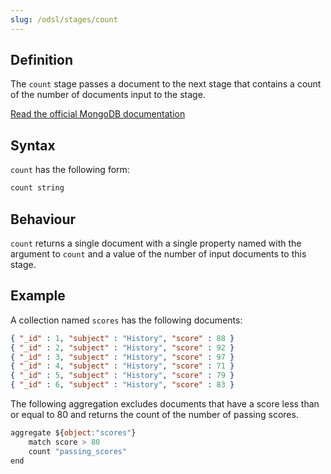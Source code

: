 ```yaml
---
slug: /odsl/stages/count
---
```

## Definition
The ```count``` stage passes a document to the next stage that contains a count of the number of documents input to the stage.

[Read the official MongoDB documentation](https://www.mongodb.com/docs/manual/reference/operator/aggregation/count/)

## Syntax
```count``` has the following form:

```js
count string
```

## Behaviour
```count``` returns a single document with a single property named with the argument to ```count``` and a value of the number of input documents to this stage.  

## Example

A collection named ```scores``` has the following documents:

```json
{ "_id" : 1, "subject" : "History", "score" : 88 }
{ "_id" : 2, "subject" : "History", "score" : 92 }
{ "_id" : 3, "subject" : "History", "score" : 97 }
{ "_id" : 4, "subject" : "History", "score" : 71 }
{ "_id" : 5, "subject" : "History", "score" : 79 }
{ "_id" : 6, "subject" : "History", "score" : 83 }
```

The following aggregation excludes documents that have a score less than or equal to 80 and returns the count of the number of passing scores.

```js
aggregate ${object:"scores"}
    match score > 80
    count "passing_scores"
end
```

